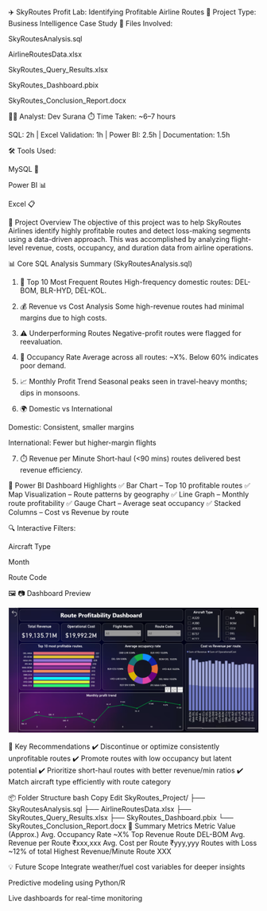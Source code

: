 ✈️ SkyRoutes Profit Lab: Identifying Profitable Airline Routes
📌 Project Type: Business Intelligence Case Study
📁 Files Involved:

SkyRoutesAnalysis.sql

AirlineRoutesData.xlsx

SkyRoutes_Query_Results.xlsx

SkyRoutes_Dashboard.pbix

SkyRoutes_Conclusion_Report.docx

👨‍💻 Analyst: Dev Surana
⏱️ Time Taken: ~6–7 hours

SQL: 2h | Excel Validation: 1h | Power BI: 2.5h | Documentation: 1.5h

🛠️ Tools Used:

MySQL 🐬

Power BI 📊

Excel 📋

📂 Project Overview
The objective of this project was to help SkyRoutes Airlines identify highly profitable routes and detect loss-making segments using a data-driven approach.
This was accomplished by analyzing flight-level revenue, costs, occupancy, and duration data from airline operations.

📊 Core SQL Analysis Summary (SkyRoutesAnalysis.sql)
1. 🛫 Top 10 Most Frequent Routes
High-frequency domestic routes: DEL-BOM, BLR-HYD, DEL-KOL.

2. 💰 Revenue vs Cost Analysis
Some high-revenue routes had minimal margins due to high costs.

3. ⚠️ Underperforming Routes
Negative-profit routes were flagged for reevaluation.

4. 💺 Occupancy Rate
Average across all routes: ~X%. Below 60% indicates poor demand.

5. 📈 Monthly Profit Trend
Seasonal peaks seen in travel-heavy months; dips in monsoons.

6. 🌍 Domestic vs International

Domestic: Consistent, smaller margins

International: Fewer but higher-margin flights

7. ⏱️ Revenue per Minute
Short-haul (<90 mins) routes delivered best revenue efficiency.

📌 Power BI Dashboard Highlights
✅ Bar Chart – Top 10 profitable routes
✅ Map Visualization – Route patterns by geography
✅ Line Graph – Monthly route profitability
✅ Gauge Chart – Average seat occupancy
✅ Stacked Columns – Cost vs Revenue by route

🔍 Interactive Filters:

Aircraft Type

Month

Route Code

🖼️ 📷 Dashboard Preview

![Dashboard Screenshot](images/dashboard.png)

📑 Key Recommendations
✔️ Discontinue or optimize consistently unprofitable routes
✔️ Promote routes with low occupancy but latent potential
✔️ Prioritize short-haul routes with better revenue/min ratios
✔️ Match aircraft type efficiently with route category

📦 Folder Structure
bash
Copy
Edit
SkyRoutes_Project/
├── SkyRoutesAnalysis.sql
├── AirlineRoutesData.xlsx
├── SkyRoutes_Query_Results.xlsx
├── SkyRoutes_Dashboard.pbix
└── SkyRoutes_Conclusion_Report.docx
📌 Summary Metrics
Metric	Value (Approx.)
Avg. Occupancy Rate	~X%
Top Revenue Route	DEL-BOM
Avg. Revenue per Route	₹xxx,xxx
Avg. Cost per Route	₹yyy,yyy
Routes with Loss	~12% of total
Highest Revenue/Minute Route	XXX

💡 Future Scope
Integrate weather/fuel cost variables for deeper insights

Predictive modeling using Python/R

Live dashboards for real-time monitoring
